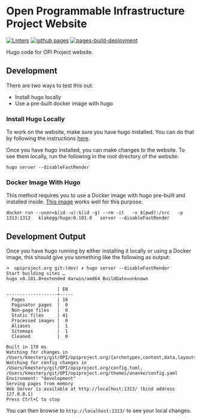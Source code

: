 # Open Programmable Infrastructure Project Website

[![Linters](https://github.com/opiproject/opiproject.org/actions/workflows/linters.yml/badge.svg)](https://github.com/opiproject/opiproject.org/actions/workflows/linters.yml)
[![github pages](https://github.com/opiproject/opiproject.org/actions/workflows/gh-pages.yml/badge.svg)](https://github.com/opiproject/opiproject.org/actions/workflows/gh-pages.yml)
[![pages-build-deployment](https://github.com/opiproject/opiproject.org/actions/workflows/pages/pages-build-deployment/badge.svg)](https://github.com/opiproject/opiproject.org/actions/workflows/pages/pages-build-deployment)

Hugo code for OPI Project website.

## Development

There are two ways to test this out:

* Install hugo locally
* Use a pre-built docker image with hugo

### Install Hugo Locally

To work on the website, make sure you have hugo installed. You can do that by
following the instructions [here](https://gohugo.io/getting-started/installing/).

Once you have hugo installed, you can make changes to the website. To see
them locally, run the following in the root directory of the website:

```code
hugo server --disableFastRender
```

### Docker Image With Hugo

This method requires you to use a Docker image with hugo pre-built and installed
inside. [This image](https://hub.docker.com/r/klakegg/hugo/) works well for this
purpose.

```code
docker run --user=$(id -u):$(id -g) --rm -it   -v $(pwd):/src   -p 1313:1313   klakegg/hugo:0.101.0   server --disableFastRender
```

## Development Output

Once you have hugo running by either installing it locally or using a Docker
image, this should give you something like the following as output:

```code
➜  opiproject.org git:(dev) ✗ hugo server --disableFastRender
Start building sites …
hugo v0.101.0+extended darwin/amd64 BuildDate=unknown

                   | EN
-------------------+-----
  Pages            | 18
  Paginator pages  |  0
  Non-page files   |  0
  Static files     | 41
  Processed images |  0
  Aliases          |  1
  Sitemaps         |  1
  Cleaned          |  0

Built in 170 ms
Watching for changes in /Users/kmestery/git/OPI/opiproject.org/{archetypes,content,data,layouts,static,themes}
Watching for config changes in /Users/kmestery/git/OPI/opiproject.org/config.toml, /Users/kmestery/git/OPI/opiproject.org/themes/ananke/config.yaml
Environment: "development"
Serving pages from memory
Web Server is available at http://localhost:1313/ (bind address 127.0.0.1)
Press Ctrl+C to stop
```

You can then browse to `http://localhost:1313/` to see your local changes.
